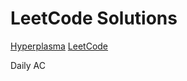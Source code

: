# LeetCode Solutions


<a href="https://www.hyperplasma.top">Hyperplasma</a>
<a href="https://LeetCode.cn/problemset/" target="_blank">LeetCode</a>

Daily AC
